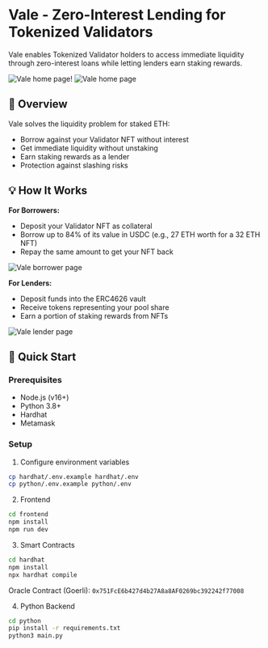 # Vale - Zero-Interest Lending for Tokenized Validators



Vale enables Tokenized Validator holders to access immediate liquidity through zero-interest loans while letting lenders earn staking rewards.

![Vale home page](home.jpg)!
![Vale home page](home2.jpg)

## 🌟 Overview

Vale solves the liquidity problem for staked ETH:
- Borrow against your Validator NFT without interest
- Get immediate liquidity without unstaking
- Earn staking rewards as a lender
- Protection against slashing risks

## 💡 How It Works

**For Borrowers:**
- Deposit your Validator NFT as collateral
- Borrow up to 84% of its value in USDC (e.g., 27 ETH worth for a 32 ETH NFT)
- Repay the same amount to get your NFT back

![Vale borrower page](borrow.jpg)

**For Lenders:**
- Deposit funds into the ERC4626 vault
- Receive tokens representing your pool share
- Earn a portion of staking rewards from NFTs

![Vale lender page](lend.jpg)

## 🚀 Quick Start

### Prerequisites
- Node.js (v16+)
- Python 3.8+
- Hardhat
- Metamask

### Setup

1. Configure environment variables
```bash
cp hardhat/.env.example hardhat/.env
cp python/.env.example python/.env
```

2. Frontend
```bash
cd frontend
npm install
npm run dev
```

3. Smart Contracts
```bash
cd hardhat
npm install
npx hardhat compile
```

Oracle Contract (Goerli): `0x751FcE6b427d4b27A8a8AF0269bc392242f77008`

4. Python Backend
```bash
cd python
pip install -r requirements.txt
python3 main.py
```
